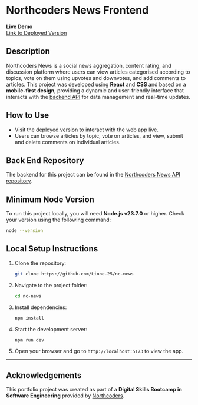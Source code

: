 # Northcoders News Frontend

**Live Demo**  
[Link to Deployed Version](https://northcoders-news-hafsa.netlify.app/articles)


## Description

Northcoders News is a social news aggregation, content rating, and discussion platform where users can view articles categorised according to topics, vote on them using upvotes and downvotes, and add comments to articles. This project was developed using **React** and **CSS** and based on a **mobile-first design**, providing a dynamic and user-friendly interface that interacts with the [backend API](https://github.com/Lione-25/be-nc-news) for data management and real-time updates.


## How to Use

- Visit the [deployed version](https://northcoders-news-hafsa.netlify.app/articles) to interact with the web app live.
- Users can browse articles by topic, vote on articles, and view, submit and delete comments on individual articles.


## Back End Repository

The backend for this project can be found in the [Northcoders News API repository](https://github.com/Lione-25/be-nc-news).


## Minimum Node Version

To run this project locally, you will need **Node.js v23.7.0** or higher. Check your version using the following command:

```bash
node --version
```


## Local Setup Instructions

1. Clone the repository:
   ```bash
   git clone https://github.com/Lione-25/nc-news
   ```
2. Navigate to the project folder:
   ```bash
   cd nc-news
   ```
3. Install dependencies:
   ```bash
   npm install
   ```
4. Start the development server:
   ```bash
   npm run dev
   ```
5. Open your browser and go to `http://localhost:5173` to view the app.

---

## Acknowledgements

This portfolio project was created as part of a **Digital Skills Bootcamp in Software Engineering** provided by [Northcoders](https://northcoders.com/).
